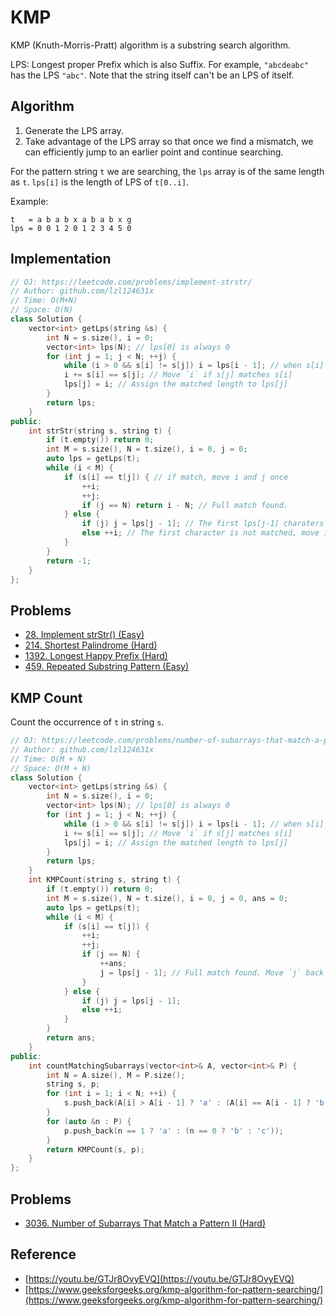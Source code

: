 # KMP

KMP \(Knuth-Morris-Pratt\) algorithm is a substring search algorithm.

LPS: Longest proper Prefix which is also Suffix. For example, `"abcdeabc"` has the LPS `"abc"`. Note that the string itself can't be an LPS of itself.

## Algorithm

1. Generate the LPS array.
2. Take advantage of the LPS array so that once we find a mismatch, we can efficiently jump to an earlier point and continue searching.

For the pattern string `t` we are searching, the `lps` array is of the same length as `t`. `lps[i]` is the length of LPS of `t[0..i]`.

Example:

```
t   = a b a b x a b a b x g
lps = 0 0 1 2 0 1 2 3 4 5 0
```

## Implementation

```cpp
// OJ: https://leetcode.com/problems/implement-strstr/
// Author: github.com/lzl124631x
// Time: O(M+N)
// Space: O(N)
class Solution {
    vector<int> getLps(string &s) {
        int N = s.size(), i = 0;
        vector<int> lps(N); // lps[0] is always 0
        for (int j = 1; j < N; ++j) {
            while (i > 0 && s[i] != s[j]) i = lps[i - 1]; // when s[i] can't match s[j], keep moving `i` backwards to `lps[i-1]`
            i += s[i] == s[j]; // Move `i` if s[j] matches s[i]
            lps[j] = i; // Assign the matched length to lps[j]
        }
        return lps;
    }
public:
    int strStr(string s, string t) {
        if (t.empty()) return 0;
        int M = s.size(), N = t.size(), i = 0, j = 0;
        auto lps = getLps(t);
        while (i < M) {
            if (s[i] == t[j]) { // if match, move i and j once
                ++i;
                ++j;
                if (j == N) return i - N; // Full match found. 
            } else {
                if (j) j = lps[j - 1]; // The first lps[j-1] charaters are already matched. Start the next match from lps[j-1]
                else ++i; // The first character is not matched, move i.
            }
        }
        return -1;
    }
};
```

## Problems

* [28. Implement strStr\(\) \(Easy\)](https://leetcode.com/problems/implement-strstr/)
* [214. Shortest Palindrome \(Hard\)](https://leetcode.com/problems/shortest-palindrome/)
* [1392. Longest Happy Prefix \(Hard\)](https://leetcode.com/problems/longest-happy-prefix/)
* [459. Repeated Substring Pattern (Easy)](https://leetcode.com/problems/repeated-substring-pattern/)


## KMP Count

Count the occurrence of `t` in string `s`.

```cpp
// OJ: https://leetcode.com/problems/number-of-subarrays-that-match-a-pattern-ii
// Author: github.com/lzl124631x
// Time: O(M + N)
// Space: O(M + N)
class Solution {
    vector<int> getLps(string &s) {
        int N = s.size(), i = 0;
        vector<int> lps(N); // lps[0] is always 0
        for (int j = 1; j < N; ++j) {
            while (i > 0 && s[i] != s[j]) i = lps[i - 1]; // when s[i] can't match s[j], keep moving `i` backwards to `lps[i-1]`
            i += s[i] == s[j]; // Move `i` if s[j] matches s[i]
            lps[j] = i; // Assign the matched length to lps[j]
        }
        return lps;
    }
    int KMPCount(string s, string t) {
        if (t.empty()) return 0;
        int M = s.size(), N = t.size(), i = 0, j = 0, ans = 0;
        auto lps = getLps(t);
        while (i < M) {
            if (s[i] == t[j]) {
                ++i;
                ++j;
                if (j == N) {
                    ++ans;
                    j = lps[j - 1]; // Full match found. Move `j` back to `lps[j-1]` to skip matched prefix
                }
            } else {
                if (j) j = lps[j - 1];
                else ++i;
            }
        }
        return ans;
    }
public:
    int countMatchingSubarrays(vector<int>& A, vector<int>& P) {
        int N = A.size(), M = P.size();
        string s, p;
        for (int i = 1; i < N; ++i) {
            s.push_back(A[i] > A[i - 1] ? 'a' : (A[i] == A[i - 1] ? 'b' : 'c'));
        }
        for (auto &n : P) {
            p.push_back(n == 1 ? 'a' : (n == 0 ? 'b' : 'c'));
        }
        return KMPCount(s, p);
    }
};
```

## Problems
* [3036. Number of Subarrays That Match a Pattern II (Hard)](https://leetcode.com/problems/number-of-subarrays-that-match-a-pattern-ii)

## Reference

* [https://youtu.be/GTJr8OvyEVQ](https://youtu.be/GTJr8OvyEVQ)
* [https://www.geeksforgeeks.org/kmp-algorithm-for-pattern-searching/](https://www.geeksforgeeks.org/kmp-algorithm-for-pattern-searching/)

